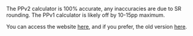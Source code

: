 The PPv2 calculator is 100% accurate, any inaccuracies are due to SR rounding.
The PPv1 calculator is likely off by 10-15pp maximum. 

You can access the website [here](https://www.taikopp.com), and if you prefer, the old version [here](https://katk1.dev/legacy).
